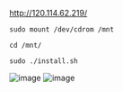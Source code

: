 http://120.114.62.219/
```
sudo mount /dev/cdrom /mnt
```
```
cd /mnt/
```
```
sudo ./install.sh
```
![image](https://user-images.githubusercontent.com/71476447/210065133-619389d0-afef-4b66-b442-3857fcf3959c.png)
![image](https://user-images.githubusercontent.com/71476447/210065151-61dc840f-59a3-41cf-9e09-ebdafaa0a131.png)
